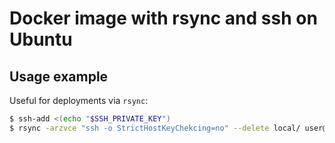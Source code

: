 # Docker image with rsync and ssh on Ubuntu

## Usage example

Useful for deployments via `rsync`:

```bash
$ ssh-add <(echo "$SSH_PRIVATE_KEY")
$ rsync -arzvce "ssh -o StrictHostKeyChekcing=no" --delete local/ user@remote:~/prod/
```
